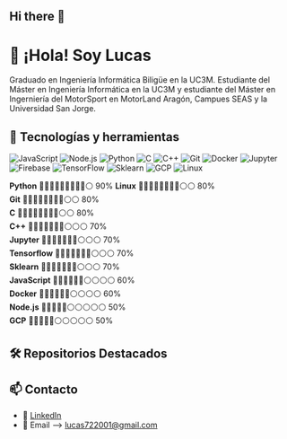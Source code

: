 ## Hi there 👋

# 👋 ¡Hola! Soy Lucas
Graduado en Ingeniería Informática Biligüe en la UC3M. Estudiante del Máster en Ingeniería Informática en la UC3M y estudiante del Máster en Ingerniería del MotorSport en MotorLand Aragón, Campues SEAS y la Universidad San Jorge.

## 🚀 Tecnologías y herramientas
![JavaScript](https://img.shields.io/badge/-JavaScript-black?style=flat-square&logo=javascript)
![Node.js](https://img.shields.io/badge/-Node.js-black?style=flat-square&logo=node.js)
![Python](https://img.shields.io/badge/-React-black?style=flat-square&logo=python)
![C](https://img.shields.io/badge/-C-black?style=flat-square&logo=c)
![C++](https://img.shields.io/badge/-C++-black?style=flat-square&logo=cplusplus)
![Git](https://img.shields.io/badge/-Git-black?style=flat-square&logo=git)
![Docker](https://img.shields.io/badge/-Docker-black?style=flat-square&logo=docker)
![Jupyter](https://img.shields.io/badge/-Jupyter-black?style=flat-square&logo=jupyter)
![Firebase](https://img.shields.io/badge/-Firebase-black?style=flat-square&logo=firebase)
![TensorFlow](https://img.shields.io/badge/-TensorFlow-black?style=flat-square&logo=tensorflow)
![Sklearn](https://img.shields.io/badge/-Scikit%20Learn-black?style=flat-square&logo=scikit-learn)
![GCP](https://img.shields.io/badge/-Google%20Cloud-black?style=flat-square&logo=google-cloud)
![Linux](https://img.shields.io/badge/-Linux-black?style=flat-square&logo=linux)
<!-- Puedes agregar más según lo que uses -->

**Python**         🔵🔵🔵🔵🔵🔵🔵🔵🔵⚪ 90%
**Linux**          🔵🔵🔵🔵🔵🔵🔵🔵⚪⚪ 80%  
**Git**            🔵🔵🔵🔵🔵🔵🔵🔵⚪⚪ 80%  
**C**              🔵🔵🔵🔵🔵🔵🔵🔵⚪⚪ 80%  
**C++**            🔵🔵🔵🔵🔵🔵🔵⚪⚪⚪ 70%  
**Jupyter**        🔵🔵🔵🔵🔵🔵🔵⚪⚪⚪ 70%  
**Tensorflow**     🔵🔵🔵🔵🔵🔵🔵⚪⚪⚪ 70%  
**Sklearn**        🔵🔵🔵🔵🔵🔵🔵⚪⚪⚪ 70%  
**JavaScript**     🔵🔵🔵🔵🔵🔵⚪⚪⚪⚪ 60%  
**Docker**         🔵🔵🔵🔵🔵🔵⚪⚪⚪⚪ 60%  
**Node.js**        🔵🔵🔵🔵🔵⚪⚪⚪⚪⚪ 50%  
**GCP**            🔵🔵🔵🔵🔵⚪⚪⚪⚪⚪ 50%

## 🛠 Repositorios Destacados
<!--
- 🔗 [MiPortfolio](https://github.com/juan-dev/portfolio): Sitio web personal hecho con React y Tailwind.
- 📊 [Dashboard](https://github.com/juan-dev/dashboard-analytics): Panel de estadísticas usando MongoDB y Express.
-->

## 📫 Contacto
- 💼 [LinkedIn](https://es.linkedin.com/in/lucas-gallego-bravo-0a6a47238)
- 📧 Email --> lucas722001@gmail.com

